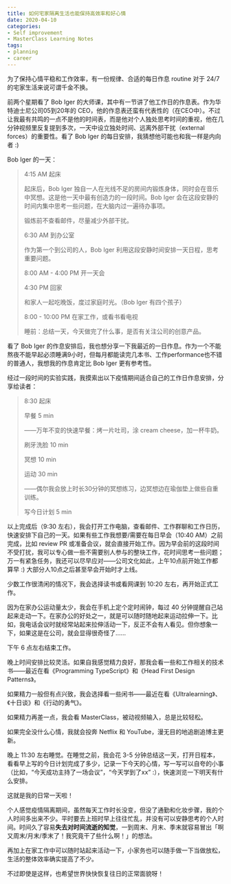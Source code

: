 ```yaml
---
title: 如何宅家隔离生活也能保持高效率和好心情
date: 2020-04-10
categories: 
- Self improvement
- MasterClass Learning Notes
tags: 
- planning
- career
---
```


为了保持心情平稳和工作效率，有一份规律、合适的每日作息 routine 对于 24/7 的宅家生活来说可谓千金不换。



前两个星期看了 Bob Iger 的大师课，其中有一节讲了他工作日的作息表。作为华特迪士尼公司05到20年的 CEO，他的作息表还蛮有代表性的（在CEO中）。不过让我最有共鸣的一点不是他的时间表，而是他对个人独处思考时间的重视，他在几分钟视频里反复提到多次，一天中设立独处时间、远离外部干扰（external forces）的重要性。看了 Bob Iger 的每日安排，我猜想他可能也和我一样是内向者 :)

Bob Iger 的一天：

> 4:15 AM 起床
>
> 起床后，Bob Iger 独自一人在光线不足的房间内锻炼身体，同时会在音乐中冥想。这是他一天中最有创造力的一段时间。Bob Iger 会在这段安静的时间内集中思考一些问题，在大脑内过一遍待办事项。
>
> 锻炼前不查看邮件，尽量减少外部干扰。
>
> 6:30 AM 到办公室
>
> 作为第一个到公司的人，Bob Iger 利用这段安静时间安排一天日程，思考重要问题。
>
> 8:00 AM - 4:00 PM 开一天会
>
> 4:30 PM 回家
>
> 和家人一起吃晚饭，度过家庭时光。（Bob Iger 有四个孩子）
>
> 8:00 - 10:00 PM 在家工作，或看书看电视
>
> 睡前：总结一天，今天做完了什么事，是否有关注公司的创意产品。



看了 Bob Iger 的作息安排后，我也想分享一下我最近的一日作息。作为一个不能熬夜不能早起必须睡满9小时，但每月都能读完几本书、工作performance也不错的普通人，我想我的作息肯定比 Bob Iger 更有参考性。



经过一段时间的实验实践，我摸索出以下疫情期间适合自己的工作日作息安排，分享给读者：

> 8:30 起床
>
> 早餐 5 min
>
> ——万年不变的快速早餐：烤一片吐司，涂 cream cheese，加一杯牛奶。
>
> 刷牙洗脸 10 min
>
> 冥想 10 min
>
> 运动 30 min 
>
> ——偶尔我会放上时长30分钟的冥想练习，边冥想边在瑜伽垫上做些自重训练。
>
> 写今日计划 5 min



以上完成后（9:30 左右），我会打开工作电脑，查看邮件、工作群聊和工作日历，快速安排下自己的一天。如果有些工作我想要/需要在每日早会（10:40 AM）之前完成，比如 review PR 或准备会议，就会直接开始工作。因为早会前的这段时间不受打扰，我可以专心做一些不需要别人参与的整块工作，花时间思考一些问题；万一有紧急任务，我还可以尽早应对——公司文化如此，上午10点前开始工作都算早 :) 大部分人10点之后甚至早会开始时才上线。

少数工作很清闲的情况下，我会选择读书或看网课到 10:20 左右，再开始正式工作。



因为在家办公运动量太少，我会在手机上定个定时闹钟，每过 40 分钟提醒自己站起来走动一下。在家办公的好处之一，就是可以随时随地起来运动拉伸一下。比如，我电话会议时就经常站起来拉伸活动一下，反正不会有人看见。但你想象一下，如果这是在公司，就会显得很奇怪了……



下午 6 点左右结束工作。

晚上时间安排比较灵活。如果自我感觉精力良好，那我会看一些和工作相关的技术书——最近在看《Programming TypeScript》和《Head First Design Patterns》。

如果精力一般但有点兴致，我会选择看一些闲书——最近在看《Ultralearning》、《十日谈》和《行动的勇气》。

如果精力再差一点，我会看 MasterClass，被动视频输入，总是比较轻松。

如果完全没什么心情，我就会投奔 Netflix 和 YouTube，漫无目的地追剧追博主更新。



晚上 11:30 左右睡觉。在睡觉之前，我会花 3-5 分钟总结这一天，打开日程本，看看早上写的今日计划完成了多少，记录一下今天的心情，写一写可以自夸的小事（比如，“今天成功主持了一场会议”，“今天学到了xx” :），快速浏览一下明天有什么安排。



这就是我的日常一天啦！



个人感觉疫情隔离期间，虽然每天工作时长没变，但没了通勤和化妆步骤，我的个人时间多出来不少。平时要去上班时早上往往忙乱，并没有可以安静思考的个人时间。时间久了容易**失去对时间流逝的知觉**，一到周末、月末、季末就容易冒出「啊又周末/月末/季末了！我究竟干了些什么啊！」的想法。

再加上在家工作中可以随时站起来活动一下，小家务也可以随手做一下当做放松，生活的整体效率确实提高了不少。



不过即使是这样，也希望世界快快恢复往日的正常面貌呀！

